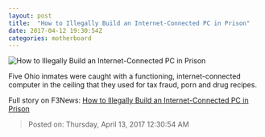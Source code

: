 ```yaml
---
layout: post
title:  "How to Illegally Build an Internet-Connected PC in Prison"
date: 2017-04-12 19:30:54Z
categories: motherboard
---
```


![How to Illegally Build an Internet-Connected PC in Prison](https://video-images.vice.com/articles/58ee7d3e565ab96434d87304/lede/1492024877070-image00.png?crop=1xw:1xh;center,center&resize=1200:*)

Five Ohio inmates were caught with a functioning, internet-connected computer in the ceiling that they used for tax fraud, porn and drug recipes.


Full story on F3News: [How to Illegally Build an Internet-Connected PC in Prison](http://www.f3nws.com/n/XJWTrC)

> Posted on: Thursday, April 13, 2017 12:30:54 AM
